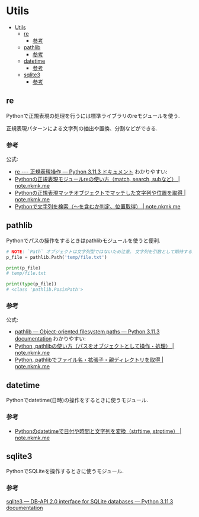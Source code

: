 # Utils

- [Utils](#utils)
  - [re](#re)
    - [参考](#参考)
  - [pathlib](#pathlib)
    - [参考](#参考-1)
  - [datetime](#datetime)
    - [参考](#参考-2)
  - [sqlite3](#sqlite3)
    - [参考](#参考-3)

## re
Pythonで正規表現の処理を行うには標準ライブラリのreモジュールを使う.

正規表現パターンによる文字列の抽出や置換、分割などができる.

### 参考
公式:
- [re --- 正規表現操作 — Python 3.11.3 ドキュメント](https://docs.python.org/ja/3/library/re.html)
わかりやすい:
- [Pythonの正規表現モジュールreの使い方（match, search, subなど） | note.nkmk.me](https://note.nkmk.me/python-re-match-search-findall-etc/)
- [Pythonの正規表現マッチオブジェクトでマッチした文字列や位置を取得 | note.nkmk.me](https://note.nkmk.me/python-re-match-object-span-group/)
- [Pythonで文字列を検索（〜を含むか判定、位置取得） | note.nkmk.me](https://note.nkmk.me/python-str-search/)

## pathlib
Pythonでパスの操作をするときはpathlibモジュールを使うと便利.

```python
# NOTE: `Path` オブジェクトは文字列型ではないため注意. 文字列を引数として期待するメソッドにそのまま渡しても機能しない.
p_file = pathlib.Path('temp/file.txt')

print(p_file)
# temp/file.txt

print(type(p_file))
# <class 'pathlib.PosixPath'>
```

### 参考
公式:
- [pathlib — Object-oriented filesystem paths — Python 3.11.3 documentation](https://docs.python.org/3/library/pathlib.html)
わかりやすい:
- [Python, pathlibの使い方（パスをオブジェクトとして操作・処理） | note.nkmk.me](https://note.nkmk.me/python-pathlib-usage/)
- [Python, pathlibでファイル名・拡張子・親ディレクトリを取得 | note.nkmk.me](https://note.nkmk.me/python-pathlib-name-suffix-parent/)

## datetime
Pythonでdatetime(日時)の操作をするときに使うモジュール.

### 参考
- [Pythonのdatetimeで日付や時間と文字列を変換（strftime, strptime） | note.nkmk.me](https://note.nkmk.me/python-datetime-usage/)

## sqlite3
PythonでSQLiteを操作するときに使うモジュール.

### 参考
[sqlite3 — DB-API 2.0 interface for SQLite databases — Python 3.11.3 documentation](https://docs.python.org/3/library/sqlite3.html)

